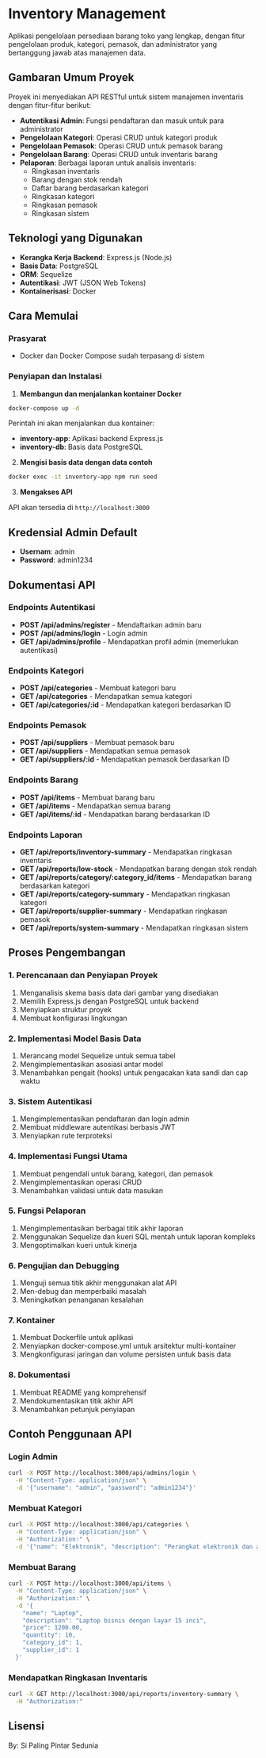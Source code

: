 # Inventory Management

Aplikasi pengelolaan persediaan barang toko yang lengkap, dengan fitur pengelolaan produk, kategori, pemasok, dan administrator yang bertanggung jawab atas manajemen data.

## Gambaran Umum Proyek

Proyek ini menyediakan API RESTful untuk sistem manajemen inventaris dengan fitur-fitur berikut:

- **Autentikasi Admin**: Fungsi pendaftaran dan masuk untuk para administrator
- **Pengelolaan Kategori**: Operasi CRUD untuk kategori produk
- **Pengelolaan Pemasok**: Operasi CRUD untuk pemasok barang
- **Pengelolaan Barang**: Operasi CRUD untuk inventaris barang
- **Pelaporan**: Berbagai laporan untuk analisis inventaris:
  - Ringkasan inventaris
  - Barang dengan stok rendah
  - Daftar barang berdasarkan kategori
  - Ringkasan kategori
  - Ringkasan pemasok
  - Ringkasan sistem

## Teknologi yang Digunakan

- **Kerangka Kerja Backend**: Express.js (Node.js)
- **Basis Data**: PostgreSQL
- **ORM**: Sequelize
- **Autentikasi**: JWT (JSON Web Tokens)
- **Kontainerisasi**: Docker

## Cara Memulai

### Prasyarat

- Docker dan Docker Compose sudah terpasang di sistem

### Penyiapan dan Instalasi

1. **Membangun dan menjalankan kontainer Docker**

```bash
docker-compose up -d
```

Perintah ini akan menjalankan dua kontainer:
- **inventory-app**: Aplikasi backend Express.js
- **inventory-db**: Basis data PostgreSQL

2. **Mengisi basis data dengan data contoh**

```bash
docker exec -it inventory-app npm run seed
```

3. **Mengakses API**

API akan tersedia di `http://localhost:3000`

## Kredensial Admin Default

- **Usernam**: admin
- **Password**: admin1234

## Dokumentasi API

### Endpoints Autentikasi

- **POST /api/admins/register** - Mendaftarkan admin baru
- **POST /api/admins/login** - Login admin
- **GET /api/admins/profile** - Mendapatkan profil admin (memerlukan autentikasi)

### Endpoints Kategori

- **POST /api/categories** - Membuat kategori baru
- **GET /api/categories** - Mendapatkan semua kategori
- **GET /api/categories/:id** - Mendapatkan kategori berdasarkan ID

### Endpoints Pemasok

- **POST /api/suppliers** - Membuat pemasok baru
- **GET /api/suppliers** - Mendapatkan semua pemasok
- **GET /api/suppliers/:id** - Mendapatkan pemasok berdasarkan ID

### Endpoints Barang

- **POST /api/items** - Membuat barang baru
- **GET /api/items** - Mendapatkan semua barang
- **GET /api/items/:id** - Mendapatkan barang berdasarkan ID

### Endpoints Laporan

- **GET /api/reports/inventory-summary** - Mendapatkan ringkasan inventaris
- **GET /api/reports/low-stock** - Mendapatkan barang dengan stok rendah
- **GET /api/reports/category/:category_id/items** - Mendapatkan barang berdasarkan kategori
- **GET /api/reports/category-summary** - Mendapatkan ringkasan kategori
- **GET /api/reports/supplier-summary** - Mendapatkan ringkasan pemasok
- **GET /api/reports/system-summary** - Mendapatkan ringkasan sistem

## Proses Pengembangan

### 1. Perencanaan dan Penyiapan Proyek

1. Menganalisis skema basis data dari gambar yang disediakan
2. Memilih Express.js dengan PostgreSQL untuk backend
3. Menyiapkan struktur proyek
4. Membuat konfigurasi lingkungan

### 2. Implementasi Model Basis Data

1. Merancang model Sequelize untuk semua tabel
2. Mengimplementasikan asosiasi antar model
3. Menambahkan pengait (hooks) untuk pengacakan kata sandi dan cap waktu

### 3. Sistem Autentikasi

1. Mengimplementasikan pendaftaran dan login admin
2. Membuat middleware autentikasi berbasis JWT
3. Menyiapkan rute terproteksi

### 4. Implementasi Fungsi Utama

1. Membuat pengendali untuk barang, kategori, dan pemasok
2. Mengimplementasikan operasi CRUD
3. Menambahkan validasi untuk data masukan

### 5. Fungsi Pelaporan

1. Mengimplementasikan berbagai titik akhir laporan
2. Menggunakan Sequelize dan kueri SQL mentah untuk laporan kompleks
3. Mengoptimalkan kueri untuk kinerja

### 6. Pengujian dan Debugging

1. Menguji semua titik akhir menggunakan alat API
2. Men-debug dan memperbaiki masalah
3. Meningkatkan penanganan kesalahan

### 7. Kontainer

1. Membuat Dockerfile untuk aplikasi
2. Menyiapkan docker-compose.yml untuk arsitektur multi-kontainer
3. Mengkonfigurasi jaringan dan volume persisten untuk basis data

### 8. Dokumentasi

1. Membuat README yang komprehensif
2. Mendokumentasikan titik akhir API
3. Menambahkan petunjuk penyiapan

## Contoh Penggunaan API

### Login Admin

```bash
curl -X POST http://localhost:3000/api/admins/login \
  -H "Content-Type: application/json" \
  -d '{"username": "admin", "password": "admin1234"}'
```

### Membuat Kategori

```bash
curl -X POST http://localhost:3000/api/categories \
  -H "Content-Type: application/json" \
  -H "Authorization:" \
  -d '{"name": "Elektronik", "description": "Perangkat elektronik dan aksesorisnya"}'
```

### Membuat Barang

```bash
curl -X POST http://localhost:3000/api/items \
  -H "Content-Type: application/json" \
  -H "Authorization:" \
  -d '{
    "name": "Laptop",
    "description": "Laptop bisnis dengan layar 15 inci",
    "price": 1200.00,
    "quantity": 10,
    "category_id": 1,
    "supplier_id": 1
  }'
```

### Mendapatkan Ringkasan Inventaris

```bash
curl -X GET http://localhost:3000/api/reports/inventory-summary \
  -H "Authorization:"
```

## Lisensi
By: Si Paling Pintar Sedunia